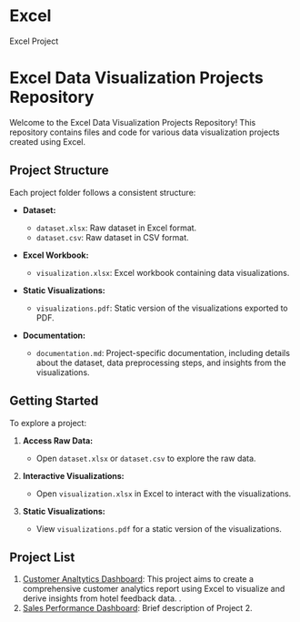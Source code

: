 # Excel
Excel Project
# Excel Data Visualization Projects Repository

Welcome to the Excel Data Visualization Projects Repository! This repository contains files and code for various data visualization projects created using Excel.

## Project Structure

Each project folder follows a consistent structure:

- **Dataset:**
  - `dataset.xlsx`: Raw dataset in Excel format.
  - `dataset.csv`: Raw dataset in CSV format.

- **Excel Workbook:**
  - `visualization.xlsx`: Excel workbook containing data visualizations.

- **Static Visualizations:**
  - `visualizations.pdf`: Static version of the visualizations exported to PDF.

- **Documentation:**
  - `documentation.md`: Project-specific documentation, including details about the dataset, data preprocessing steps, and insights from the visualizations.

## Getting Started

To explore a project:

1. **Access Raw Data:**
   - Open `dataset.xlsx` or `dataset.csv` to explore the raw data.

2. **Interactive Visualizations:**
   - Open `visualization.xlsx` in Excel to interact with the visualizations.

3. **Static Visualizations:**
   - View `visualizations.pdf` for a static version of the visualizations.

## Project List

1. [Customer Analtytics Dashboard](https://github.com/Oyeniran20/Excel-/tree/main/Customer%20FeedBack%20Dashboard): This project aims to create a comprehensive customer analytics report using Excel to visualize and derive insights from hotel feedback data. .
2. [Sales Performance Dashboard](./Project2): Brief description of Project 2.


